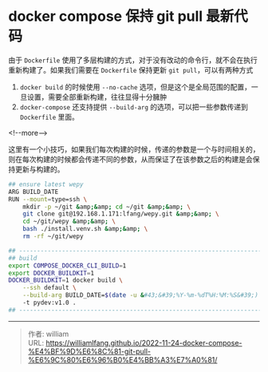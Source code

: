 # docker compose 保持 git pull 最新代码


由于 `Dockerfile` 使用了多层构建的方式，对于没有改动的命令行，就不会在执行重新构建了。如果我们需要在 `Dockerfile` 保持更新 `git pull`，可以有两种方式

1. `docker build` 的时候使用 `--no-cache` 选项，但是这个是全局范围的配置，一旦设置，需要全部重新构建，往往显得十分臃肿
2. `docker-compose` 还支持提供 `--build-arg` 的选项，可以把一些参数传递到 `Dockerfile` 里面。

&lt;!--more--&gt;

这里有一个小技巧，如果我们每次构建的时候，传递的参数是一个与时间相关的，则在每次构建的时候都会传递不同的参数，从而保证了在该参数之后的构建是会保持更新与构建的。

```bash
## ensure latest wepy
ARG BUILD_DATE
RUN --mount=type=ssh \
    mkdir -p ~/git &amp;&amp; cd ~/git &amp;&amp; \
    git clone git@192.168.1.171:lfang/wepy.git &amp;&amp; \
    cd ~/git/wepy &amp;&amp; \
    bash ./install.venv.sh &amp;&amp; \
    rm -rf ~/git/wepy
```

```bash
## ----------------------------------------------------------------------------
## build
export COMPOSE_DOCKER_CLI_BUILD=1
export DOCKER_BUILDKIT=1
DOCKER_BUILDKIT=1 docker build \
    --ssh default \
    --build-arg BUILD_DATE=$(date -u &#43;&#39;%Y-%m-%dT%H:%M:%S&#39;) \
    -t pydev:v1.0 .
## ----------------------------------------------------------------------------
```


---

> 作者: william  
> URL: https://williamlfang.github.io/2022-11-24-docker-compose-%E4%BF%9D%E6%8C%81-git-pull-%E6%9C%80%E6%96%B0%E4%BB%A3%E7%A0%81/  

